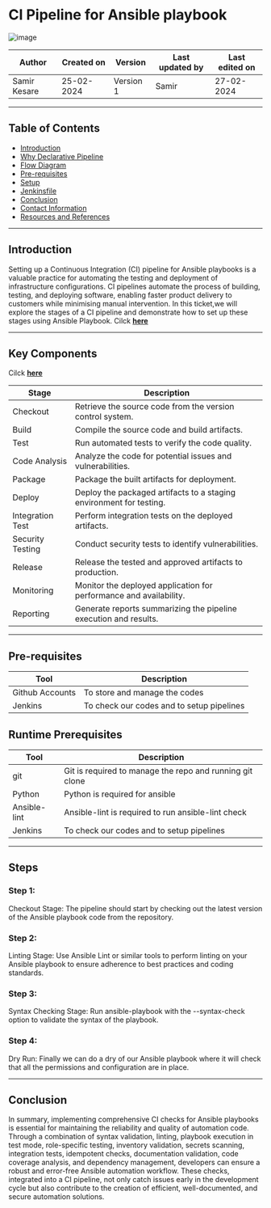 # CI Pipeline for Ansible playbook

![image](https://github.com/CodeOps-Hub/Documentation/assets/156056570/8b4714ec-7c6b-4f84-8c2e-b29495fd0658)

|   Author        |  Created on   |  Version   | Last updated by  | Last edited on |
| --------------- | --------------| -----------|----------------- | -------------- |
| Samir Kesare |  25-02-2024  |  Version 1 | Samir  | 27-02-2024    |

***
## Table of Contents
+ [Introduction](#Introduction)
+ [Why Declarative Pipeline](#Why-Declarative-Pipeline)
+ [Flow Diagram](#Flow-Diagram)
+ [Pre-requisites](#Pre-requisites)
+ [Setup](#Setup)
+ [Jenkinsfile](#Jenkinsfile)
+ [Conclusion](#Conclusion)
+ [Contact Information](#Contact-Information)
+ [Resources and References](#Resources-and-References)
  
***
## Introduction

Setting up a Continuous Integration (CI) pipeline for Ansible playbooks is a valuable practice for automating the testing and deployment of infrastructure configurations. CI pipelines automate the process of building, testing, and deploying software, enabling faster product delivery to customers while minimising manual intervention. In this ticket,we will explore the stages of a CI pipeline and demonstrate how to set up these stages using Ansible Playbook. Cilck [**here**](https://github.com/avengers-p7/Documentation/blob/main/Application_CI/Implementation/GenericDoc/jenkinsPipeline.md)

***
## Key Components

 Cilck [**here**](https://github.com/CodeOps-Hub/Documentation/blob/main/Application_CI/Design/01-%20Understanding/CI_Concepts.md)

| Stage       | Description                                      | 
|-------------|--------------------------------------------------|
| Checkout    | Retrieve the source code from the version control system. | 
| Build       | Compile the source code and build artifacts.     | 
| Test        | Run automated tests to verify the code quality.   | 
| Code Analysis | Analyze the code for potential issues and vulnerabilities. |
| Package     | Package the built artifacts for deployment.      | 
| Deploy      | Deploy the packaged artifacts to a staging environment for testing. | 
| Integration Test | Perform integration tests on the deployed artifacts. | 
| Security Testing | Conduct security tests to identify vulnerabilities. | 
| Release     | Release the tested and approved artifacts to production. | 
| Monitoring  | Monitor the deployed application for performance and availability. |
| Reporting   | Generate reports summarizing the pipeline execution and results. |

***

## Pre-requisites

| Tool   | Description                          | 
|--------|--------------------------------------|
| Github Accounts | To store and manage the codes| 
| Jenkins | To check our codes and to setup pipelines         |  

## Runtime Prerequisites

| Tool   | Description                          | 
|--------|--------------------------------------|
| git | Git is required to manage the repo and running git clone| 
| Python | Python is required for ansible         |  
| Ansible-lint | Ansible-lint is required to run ansible-lint check         | 
| Jenkins | To check our codes and to setup pipelines         | 

***
## Steps
### Step 1:

Checkout Stage: The pipeline should start by checking out the latest version of the Ansible playbook code from the repository.

### Step 2:

Linting Stage: Use Ansible Lint or similar tools to perform linting on your Ansible playbook to ensure adherence to best practices and coding standards.

### Step 3:

Syntax Checking Stage: Run ansible-playbook with the --syntax-check option to validate the syntax of the playbook.

### Step 4:

Dry Run: Finally we can do a dry of our Ansible playbook where it will check that all the permissions and configuration are in place.

***
## Conclusion 

In summary, implementing comprehensive CI checks for Ansible playbooks is essential for maintaining the reliability and quality of automation code. Through a combination of syntax validation, linting, playbook execution in test mode, role-specific testing, inventory validation, secrets scanning, integration tests, idempotent checks, documentation validation, code coverage analysis, and dependency management, developers can ensure a robust and error-free Ansible automation workflow. These checks, integrated into a CI pipeline, not only catch issues early in the development cycle but also contribute to the creation of efficient, well-documented, and secure automation solutions.




